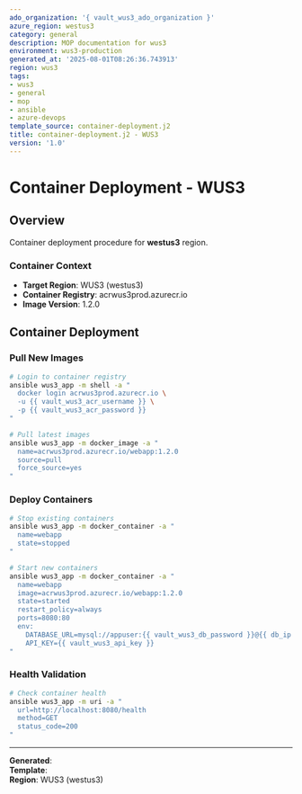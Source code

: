 ```yaml
---
ado_organization: '{ vault_wus3_ado_organization }'
azure_region: westus3
category: general
description: MOP documentation for wus3
environment: wus3-production
generated_at: '2025-08-01T08:26:36.743913'
region: wus3
tags:
- wus3
- general
- mop
- ansible
- azure-devops
template_source: container-deployment.j2
title: container-deployment.j2 - WUS3
version: '1.0'
---
```



# Container Deployment - WUS3

## Overview

Container deployment procedure for **westus3** region.

### Container Context

- **Target Region**: WUS3 (westus3)
- **Container Registry**: acrwus3prod.azurecr.io
- **Image Version**: 1.2.0

## Container Deployment

### Pull New Images
```bash
# Login to container registry
ansible wus3_app -m shell -a "
  docker login acrwus3prod.azurecr.io \
  -u {{ vault_wus3_acr_username }} \
  -p {{ vault_wus3_acr_password }}
"

# Pull latest images
ansible wus3_app -m docker_image -a "
  name=acrwus3prod.azurecr.io/webapp:1.2.0
  source=pull
  force_source=yes
"
```

### Deploy Containers
```bash
# Stop existing containers
ansible wus3_app -m docker_container -a "
  name=webapp
  state=stopped
"

# Start new containers
ansible wus3_app -m docker_container -a "
  name=webapp
  image=acrwus3prod.azurecr.io/webapp:1.2.0
  state=started
  restart_policy=always
  ports=8080:80
  env:
    DATABASE_URL=mysql://appuser:{{ vault_wus3_db_password }}@{{ db_ip }}:3306/ProductionDB
    API_KEY={{ vault_wus3_api_key }}
"
```

### Health Validation
```bash
# Check container health
ansible wus3_app -m uri -a "
  url=http://localhost:8080/health
  method=GET
  status_code=200
"
```

---

**Generated**:   
**Template**:   
**Region**: WUS3 (westus3)